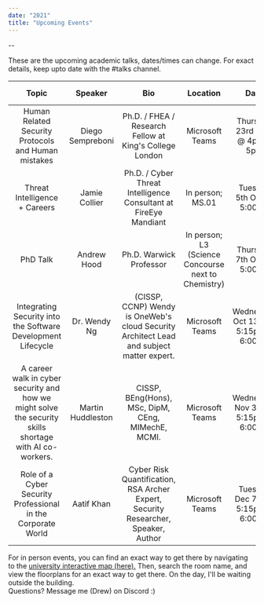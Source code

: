 ```yaml
---
date: "2021"
title: "Upcoming Events"
---
```


-- <style>
table
{
text-align: center;
width: auto;
}

</style> 

These are the upcoming academic talks, dates/times can change. 
For exact details, keep upto date with the #talks channel.

| Topic | Speaker | Bio | Location | Date | Meeting info
| ------ | ------ | ------ | ------ | ------ | ------ |
| Human Related Security Protocols and Human mistakes | Diego Sempreboni | Ph.D. / FHEA / Research Fellow at King's College London  | Microsoft Teams | Thursday 23rd Sept @ 4pm - 5pm | <a href="https://teams.microsoft.com/l/meetup-join/19%3ameeting_NzE5MjBiMGUtNTZiYy00ZTNlLTlmMGEtNGY0ZDQzYWQ4MWY5%40thread.v2/0?context=%7b%22Tid%22%3a%2209bacfbd-47ef-4465-9265-3546f2eaf6bc%22%2c%22Oid%22%3a%22ba7a9bd6-27fa-4346-9c90-275af0ce3387%22%7d" target="_blank">Link</a>
| Threat Intelligence + Careers | Jamie Collier | Ph.D. / Cyber Threat Intelligence Consultant at FireEye Mandiant | In person; MS.01 | Tuesday 5th Oct @ 5:00pm | <a href="https://warwick.ac.uk/services/its/servicessupport/av/lecturerooms/roominformation/ms01" target="_blank">Room info</a>
| PhD Talk | Andrew Hood | Ph.D. Warwick Professor | In person; L3 (Science Concourse next to Chemistry) | Thursday 7th Oct @ 5:00pm | <a href="https://warwick.ac.uk/services/its/servicessupport/av/lecturerooms/roominformation/l3" target="_blank">Room info</a>
| Integrating Security into the Software Development Lifecycle | Dr. Wendy Ng | (CISSP, CCNP) Wendy is OneWeb's cloud Security Architect Lead and subject matter expert. | Microsoft Teams | Wednesday Oct 13th @ 5:15pm - 6:00pm |  <a href="https://teams.microsoft.com/l/meetup-join/19%3ameeting_ZTNmMWQ3NDktNWIwNS00NGE1LTgwYWUtOWE5ZTllZWZjNjgw%40thread.v2/0?context=%7b%22Tid%22%3a%2209bacfbd-47ef-4465-9265-3546f2eaf6bc%22%2c%22Oid%22%3a%22ba7a9bd6-27fa-4346-9c90-275af0ce3387%22%7d" target="_blank">Link</a>
| A career walk in cyber security and how we might solve the security skills shortage with AI co-workers. | Martin Huddleston | CISSP, BEng(Hons), MSc, DipM, CEng, MIMechE, MCMI. | Microsoft Teams | Wednesday Nov 3rd @ 5:15pm - 6:00pm|  <a href="https://teams.microsoft.com/l/meetup-join/19%3ameeting_YTM3MmQwMDAtNjU2NC00OWEyLWJhMzctYzVlZmI5ZDIzZDMw%40thread.v2/0?context=%7b%22Tid%22%3a%2209bacfbd-47ef-4465-9265-3546f2eaf6bc%22%2c%22Oid%22%3a%22ba7a9bd6-27fa-4346-9c90-275af0ce3387%22%7d" target="_blank">Link</a>
| Role of a Cyber Security Professional in the Corporate World | Aatif Khan | Cyber Risk Quantification, RSA Archer Expert, Security Researcher, Speaker, Author | Microsoft Teams | Tuesday Dec 7th @ 5:15pm - 6:00pm| <a href="https://teams.microsoft.com/l/meetup-join/19%3ameeting_YTA4NmQ4YjYtNWFlMy00OWQ1LTg0Y2YtN2ZkNTVjYWIxYTc4%40thread.v2/0?context=%7b%22Tid%22%3a%2209bacfbd-47ef-4465-9265-3546f2eaf6bc%22%2c%22Oid%22%3a%22ba7a9bd6-27fa-4346-9c90-275af0ce3387%22%7d" target="_blank">Link</a>

For in person events, you can find an exact way to get there by navigating to the <a href="https://warwick.ac.uk/about/visiting/maps/interactive/" target="_blank">university interactive map (here).</a> Then, search the room name, and view the floorplans for an exact way to get there. On the day, I'll be waiting outside the building. 
<br> Questions? Message me (Drew) on Discord :)
